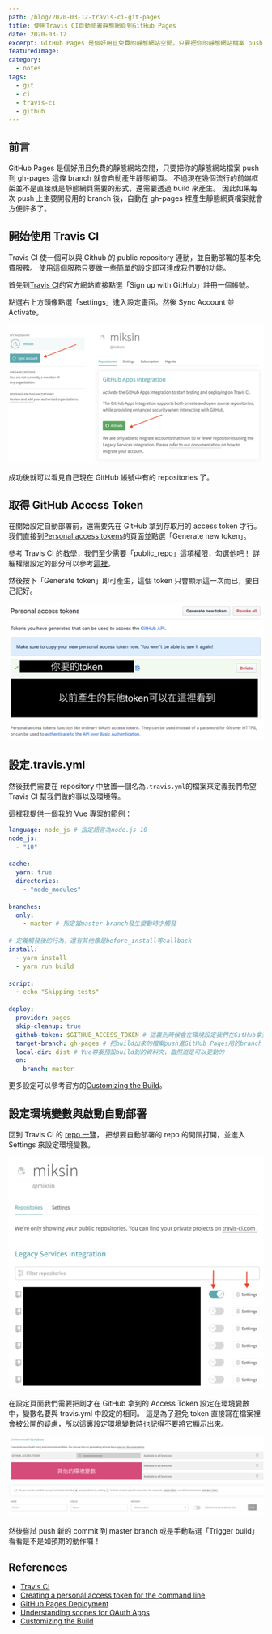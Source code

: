 ```yaml
---
path: /blog/2020-03-12-travis-ci-git-pages
title: 使用Travis CI自動部署靜態網頁到GitHub Pages
date: 2020-03-12
excerpt: GitHub Pages 是個好用且免費的靜態網站空間，只要把你的靜態網站檔案 push 到 gh-pages 這條 branch 就會自動產生靜態網頁。不過現在幾個流行的前端框架並不是直接就是靜態網頁需要的形式，還需要透過 build 來產生。因此如果每次 push 上主要開發用的 branch 後，自動在 gh-pages 裡產生靜態網頁檔案就會方便許多了。
featuredImage:
category:
  - notes
tags:
  - git
  - ci
  - travis-ci
  - github
---
```


## 前言

GitHub Pages 是個好用且免費的靜態網站空間，只要把你的靜態網站檔案 push 到 gh-pages 這條 branch 就會自動產生靜態網頁。
不過現在幾個流行的前端框架並不是直接就是靜態網頁需要的形式，還需要透過 build 來產生。
因此如果每次 push 上主要開發用的 branch 後，自動在 gh-pages 裡產生靜態網頁檔案就會方便許多了。

## 開始使用 Travis CI

Travis CI 使一個可以與 Github 的 public repository 連動，並自動部署的基本免費服務。
使用這個服務只要做一些簡單的設定即可達成我們要的功能。

首先到[Travis CI](https://travis-ci.com/)的官方網站直接點選「Sign up with GitHub」註冊一個帳號。

點選右上方頭像點選「settings」進入設定畫面。然後 Sync Account 並 Activate。

![travis-ci-setting-1.png](travis-ci-setting-1.png)

成功後就可以看見自己現在 GitHub 帳號中有的 repositories 了。

## 取得 GitHub Access Token

在開始設定自動部署前，還需要先在 GitHub 拿到存取用的 access token 才行。
我們直接到[Personal access tokens](https://github.com/settings/tokens)的頁面並點選「Generate new token」。

參考 Travis CI 的[教學](https://docs.travis-ci.com/user/deployment/pages/)，我們至少需要「public_repo」這項權限，勾選他吧！
詳細權限設定的部分可以參考[這裡](https://developer.github.com/apps/building-oauth-apps/understanding-scopes-for-oauth-apps/)。

然後按下「Generate token」即可產生，這個 token 只會顯示這一次而已，要自己記好。

![github-access-token-1.png](github-access-token-1.png)

## 設定.travis.yml

然後我們需要在 repository 中放置一個名為`.travis.yml`的檔案來定義我們希望 Travis CI 幫我們做的事以及環境等。

這裡我提供一個我的 Vue 專案的範例：

```yml
language: node_js # 指定語言為node.js 10
node_js:
  - "10"

cache:
  yarn: true
  directories:
    - "node_modules"

branches:
  only:
    - master # 指定當master branch發生變動時才觸發

# 定義觸發後的行為，還有其他像是before_install等callback
install:
  - yarn install
  - yarn run build

script:
  - echo "Skipping tests"

deploy:
  provider: pages
  skip-cleanup: true
  github-token: $GITHUB_ACCESS_TOKEN # 這裏到時候會在環境設定我們在GitHub拿到的Access Token
  target-branch: gh-pages # 把build出來的檔案push進GitHub Pages用的branch
  local-dir: dist # Vue專案預設build到的資料夾，當然這是可以更動的
  on:
    branch: master
```

更多設定可以參考官方的[Customizing the Build](https://docs.travis-ci.com/user/customizing-the-build)。

## 設定環境變數與啟動自動部署

回到 Travis CI 的 [repo 一覽](https://travis-ci.org/account/repositories)，
把想要自動部署的 repo 的開關打開，並進入 Settings 來設定環境變數。

![travis-ci-setting-2.png](travis-ci-setting-2.png)

在設定頁面我們需要把剛才在 GitHub 拿到的 Access Token 設定在環境變數中，變數名要與 travis.yml 中設定的相同。
這是為了避免 token 直接寫在檔案裡會被公開的疑慮，所以這裏設定環境變數時也記得不要將它顯示出來。

![travis-ci-setting-3.png](travis-ci-setting-3.png)

然後嘗試 push 新的 commit 到 master branch 或是手動點選「Trigger build」看看是不是如預期的動作囉！

## References

- [Travis CI](https://travis-ci.com/)
- [Creating a personal access token for the command line](https://help.github.com/en/github/authenticating-to-github/creating-a-personal-access-token-for-the-command-line)
- [GitHub Pages Deployment](https://docs.travis-ci.com/user/deployment/pages/)
- [Understanding scopes for OAuth Apps](https://developer.github.com/apps/building-oauth-apps/understanding-scopes-for-oauth-apps/)
- [Customizing the Build](https://docs.travis-ci.com/user/customizing-the-build)
